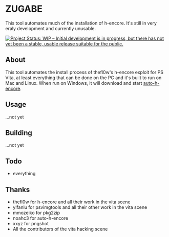 # ZUGABE

This tool automates much of the installation of h-encore. It's still in very eraly development and currently unusable.

[![Project Status: WIP – Initial development is in progress, but there has not yet been a stable, usable release suitable for the public.](http://www.repostatus.org/badges/latest/wip.svg)](http://www.repostatus.org/#wip)

## About
This tool automates the install process of thefl0w's h-encore exploit for PS Vita, at least everything that can be done on the PC and it's built to run on Mac and Linux. 
When run on Windows, it will download and start [auto-h-encore](https://github.com/noahc3/auto-h-encore).

## Usage
...not yet

## Building
...not yet

## Todo
- everything

## Thanks
 - thefl0w for h-encore and all their work in the vita scene
 - yifanlu for psvimgtools and all their other work in the vita scene
 - mmozeiko for pkg2zip
 - noahc3 for auto-h-encore
 - xxyz for pngshot
 - All the contributors of the vita hacking scene
